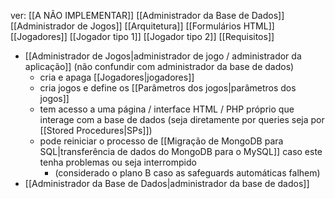 ver:
	[[A NÃO IMPLEMENTAR]]
	[[Administrador da Base de Dados]]
	[[Administrador de Jogos]]
	[[Arquitetura]]
	[[Formulários HTML]]
	[[Jogadores]]
	[[Jogador tipo 1]]
	[[Jogador tipo 2]]
	[[Requisitos]]

- [[Administrador de Jogos|administrador de jogo / administrador da aplicação]] (não confundir com administrador da base de dados)
	- cria e apaga [[Jogadores|jogadores]]
	- cria jogos e define os [[Parâmetros dos jogos|parâmetros dos jogos]]
	- tem acesso a uma página / interface HTML / PHP próprio que interage com a base de dados (seja diretamente por queries seja por [[Stored Procedures|SPs]])
	- pode reiniciar o processo de [[Migração de MongoDB para SQL|transferência de dados do MongoDB para o MySQL]] caso este tenha problemas ou seja interrompido
		- (considerado o plano B caso as safeguards automáticas falhem)
- [[Administrador da Base de Dados|administrador da base de dados]]